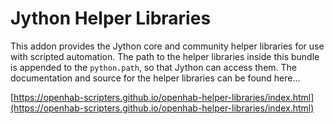 # Jython Helper Libraries

This addon provides the Jython core and community helper libraries for use with scripted automation.
The path to the helper libraries inside this bundle is appended to the `python.path`, so that Jython can access them.
The documentation and source for the helper libraries can be found here...

[https://openhab-scripters.github.io/openhab-helper-libraries/index.html](https://openhab-scripters.github.io/openhab-helper-libraries/index.html)
